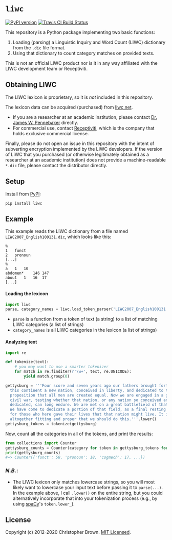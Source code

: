 # `liwc`

[![PyPI version](https://badge.fury.io/py/liwc.svg)](https://pypi.org/project/liwc/)
[![Travis CI Build Status](https://travis-ci.org/chbrown/liwc-python.svg?branch=master)](https://travis-ci.org/chbrown/liwc-python)

This repository is a Python package implementing two basic functions:
1. Loading (parsing) a Linguistic Inquiry and Word Count (LIWC) dictionary from the `.dic` file format.
2. Using that dictionary to count category matches on provided texts.

This is not an official LIWC product nor is it in any way affiliated with the LIWC development team or Receptiviti.


## Obtaining LIWC

The LIWC lexicon is proprietary, so it is _not_ included in this repository.

The lexicon data can be acquired (purchased) from [liwc.net](http://liwc.net/).

* If you are a researcher at an academic institution, please contact [Dr. James W. Pennebaker](https://liberalarts.utexas.edu/psychology/faculty/pennebak) directly.
* For commercial use, contact [Receptiviti](https://www.receptiviti.com/), which is the company that holds exclusive commercial license.

Finally, please do not open an issue in this repository with the intent of subverting encryption implemented by the LIWC developers.
If the version of LIWC that you purchased (or otherwise legitimately obtained as a researcher at an academic institution) does not provide a machine-readable `*.dic` file, please contact the distributor directly.


## Setup

Install from [PyPI](https://pypi.python.org/pypi/liwc):

    pip install liwc


## Example

This example reads the LIWC dictionary from a file named `LIWC2007_English100131.dic`, which looks like this:

    %
    1   funct
    2   pronoun
    [...]
    %
    a   1   10
    abdomen*    146 147
    about   1   16  17
    [...]


#### Loading the lexicon

```python
import liwc
parse, category_names = liwc.load_token_parser('LIWC2007_English100131.dic')
```

* `parse` is a function from a token of text (a string) to a list of matching LIWC categories (a list of strings)
* `category_names` is all LIWC categories in the lexicon (a list of strings)


#### Analyzing text

```python
import re

def tokenize(text):
    # you may want to use a smarter tokenizer
    for match in re.finditer(r'\w+', text, re.UNICODE):
        yield match.group(0)

gettysburg = '''Four score and seven years ago our fathers brought forth on
  this continent a new nation, conceived in liberty, and dedicated to the
  proposition that all men are created equal. Now we are engaged in a great
  civil war, testing whether that nation, or any nation so conceived and so
  dedicated, can long endure. We are met on a great battlefield of that war.
  We have come to dedicate a portion of that field, as a final resting place
  for those who here gave their lives that that nation might live. It is
  altogether fitting and proper that we should do this.'''.lower()
gettysburg_tokens = tokenize(gettysburg)
```

Now, count all the categories in all of the tokens, and print the results:

```python
from collections import Counter
gettysburg_counts = Counter(category for token in gettysburg_tokens for category in parse(token))
print(gettysburg_counts)
#=> Counter({'funct': 58, 'pronoun': 18, 'cogmech': 17, ...})
```

### _N.B._:

* The LIWC lexicon only matches lowercase strings, so you will most likely want to lowercase your input text before passing it to `parse(...)`.
  In the example above, I call `.lower()` on the entire string, but you could alternatively incorporate that into your tokenization process (e.g., by using [spaCy](https://spacy.io/api/token)'s `token.lower_`).


## License

Copyright (c) 2012-2020 Christopher Brown.
[MIT Licensed](LICENSE.txt).
